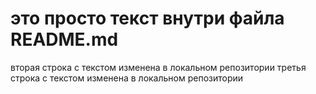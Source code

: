 # это просто текст внутри файла README.md
вторая строка с текстом изменена в локальном репозитории
третья строка с текстом изменена в локальном репозитории
